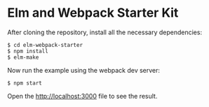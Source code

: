# Elm and Webpack Starter Kit

After cloning the repository, install all the necessary dependencies:

```
$ cd elm-webpack-starter
$ npm install
$ elm-make
```

Now run the example using the webpack dev server:

```
$ npm start
```

Open the [http://localhost:3000](http://localhost:3000) file to see the result.
